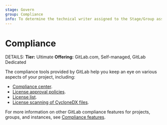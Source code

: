 ```yaml
---
stage: Govern
group: Compliance
info: To determine the technical writer assigned to the Stage/Group associated with this page, see https://handbook.gitlab.com/handbook/product/ux/technical-writing/#assignments
---
```


# Compliance

DETAILS:
**Tier:** Ultimate
**Offering:** GitLab.com, Self-managed, GitLab Dedicated

The compliance tools provided by GitLab help you keep an eye on various aspects of your project, including:

- [Compliance center](compliance_center/index.md).
- [License approval policies](license_approval_policies.md).
- [License list](license_list.md).
- [License scanning of CycloneDX files](license_scanning_of_cyclonedx_files/index.md).

For more information on other GitLab compliance features for projects, groups, and instances, see
[Compliance features](../../administration/compliance.md).
